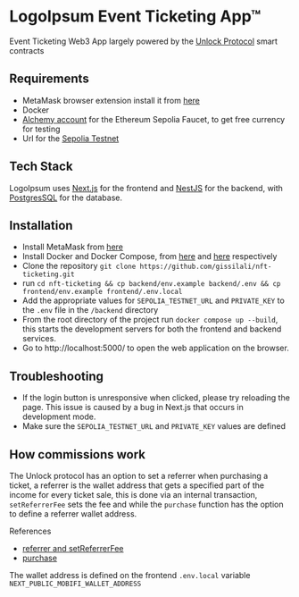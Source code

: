 # LogoIpsum Event Ticketing App&trade;

Event Ticketing Web3 App largely powered by the [ Unlock Protocol](https://unlock-protocol.com/) smart contracts

## Requirements
- MetaMask browser extension install it from [here](https://metamask.io/download/)
- Docker
- [Alchemy account](https://www.alchemy.com/faucets/ethereum-sepolia) for the Ethereum Sepolia Faucet, to get free currency for testing
- Url for the [Sepolia Testnet](https://www.alchemy.com/overviews/sepolia-testnet)

## Tech Stack
LogoIpsum uses [Next.js](https://nextjs.org/) for the frontend and [NestJS](https://nestjs.com/) for the backend, with [PostgresSQL](https://www.postgresql.org/) for the database.

## Installation
- Install MetaMask from [here](https://metamask.io/download/)
- Install Docker and Docker Compose, from [here](https://docs.docker.com/engine/install/) and [here](https://docs.docker.com/compose/install/) respectively
- Clone the repository `git clone https://github.com/gissilali/nft-ticketing.git`
- run `cd nft-ticketing && cp backend/env.example backend/.env && cp frontend/env.example frontend/.env.local`
- Add the appropriate values for `SEPOLIA_TESTNET_URL` and `PRIVATE_KEY` to the `.env` file in the `/backend` directory
- From the root directory of the project run `docker compose up --build`, this starts the development servers for both the frontend and backend services.
- Go to http://localhost:5000/ to open the web application on the browser.

## Troubleshooting
- If the login button is unresponsive when clicked, please try reloading the page. This issue is caused by a bug in Next.js that occurs in development mode.
- Make sure the `SEPOLIA_TESTNET_URL` and `PRIVATE_KEY` values are defined

## How commissions work

The Unlock protocol has an option to set a referrer when purchasing a ticket, a referrer is the wallet address that gets a specified part of the income for every ticket sale, this is done via an internal transaction, `setReferrerFee` sets the fee and while the `purchase` function has the option to define a referrer wallet address.

References
- [referrer and setReferrerFee](https://docs.unlock-protocol.com/core-protocol/public-lock/#referrerfees-and-setreferrerfee)
- [purchase](https://docs.unlock-protocol.com/core-protocol/public-lock/#referrerfees-and-setreferrerfee)

The wallet address is defined on the frontend `.env.local` variable `NEXT_PUBLIC_MOBIFI_WALLET_ADDRESS`


